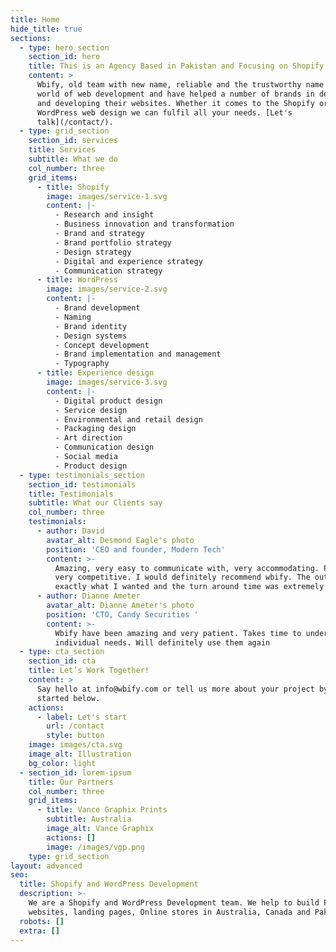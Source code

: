 ```yaml
---
title: Home
hide_title: true
sections:
  - type: hero_section
    section_id: hero
    title: This is an Agency Based in Pakistan and Focusing on Shopify Custom Stores.
    content: >
      Wbify, old team with new name, reliable and the trustworthy name in the
      world of web development and have helped a number of brands in designing
      and developing their websites. Whether it comes to the Shopify or
      WordPress web design we can fulfil all your needs. [Let's
      talk](/contact/).
  - type: grid_section
    section_id: services
    title: Services
    subtitle: What we do
    col_number: three
    grid_items:
      - title: Shopify
        image: images/service-1.svg
        content: |-
          - Research and insight
          - Business innovation and transformation
          - Brand and strategy
          - Brand portfolio strategy
          - Design strategy
          - Digital and experience strategy
          - Communication strategy
      - title: WordPress
        image: images/service-2.svg
        content: |-
          - Brand development
          - Naming
          - Brand identity
          - Design systems
          - Concept development
          - Brand implementation and management
          - Typography
      - title: Experience design
        image: images/service-3.svg
        content: |-
          - Digital product design
          - Service design
          - Environmental and retail design
          - Packaging design
          - Art direction
          - Communication design
          - Social media
          - Product design
  - type: testimonials_section
    section_id: testimonials
    title: Testimonials
    subtitle: What our Clients say
    col_number: three
    testimonials:
      - author: David
        avatar_alt: Desmond Eagle's photo
        position: 'CEO and founder, Modern Tech'
        content: >-
          Amazing, very easy to communicate with, very accommodating. Pricing
          very competitive. I would definitely recommend wbify. The outcome was
          exactly what I wanted and the turn around time was extremely fast.
      - author: Dianne Ameter
        avatar_alt: Dianne Ameter's photo
        position: 'CTO, Candy Securities '
        content: >-
          Wbify have been amazing and very patient. Takes time to understand
          individual needs. Will definitely use them again
  - type: cta_section
    section_id: cta
    title: Let’s Work Together!
    content: >
      Say hello at info@wbify.com or tell us more about your project by getting
      started below.
    actions:
      - label: Let's start
        url: /contact
        style: button
    image: images/cta.svg
    image_alt: Illustration
    bg_color: light
  - section_id: lorem-ipsum
    title: Our Partners
    col_number: three
    grid_items:
      - title: Vance Graphix Prints
        subtitle: Australia
        image_alt: Vance Graphix
        actions: []
        image: /images/vgp.png
    type: grid_section
layout: advanced
seo:
  title: Shopify and WordPress Development
  description: >-
    We are a Shopify and WordPress Development team. We help to build Portfolio
    websites, landing pages, Online stores in Australia, Canada and Pakistan.
  robots: []
  extra: []
---
```


